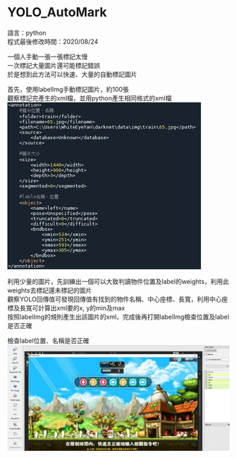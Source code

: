 # YOLO_AutoMark  
語言：python  
程式最後修改時間：2020/08/24  
  
一個人手動一張一張標記太慢  
一次標記大量圖片還可能標記錯誤  
於是想到此方法可以快速、大量的自動標記圖片  
  
首先，使用labelImg手動標記圖片，約100張  
觀察標記完產生的xml檔，並用python產生相同格式的xml檔  
![img](https://github.com/WhiteEyeYan/YOLO_AutoMark/blob/main/README_img/xml_format.jpg)  
  
利用少量的圖片，先訓練出一個可以大致判讀物件位置及label的weights，利用此weights去標記還未標記的圖片  
觀察YOLO回傳值可發現回傳值有找到的物件名稱、中心座標、長寬，利用中心座標及長寬可計算出xml要的x, y的min及max  
按照labelImg的規則產生出該圖片的xml，完成後再打開labelImg檢查位置及label是否正確  
  
檢查label位置、名稱是否正確  
![img](https://github.com/WhiteEyeYan/YOLO_AutoMark/blob/main/README_img/checkLabel.jpg)
